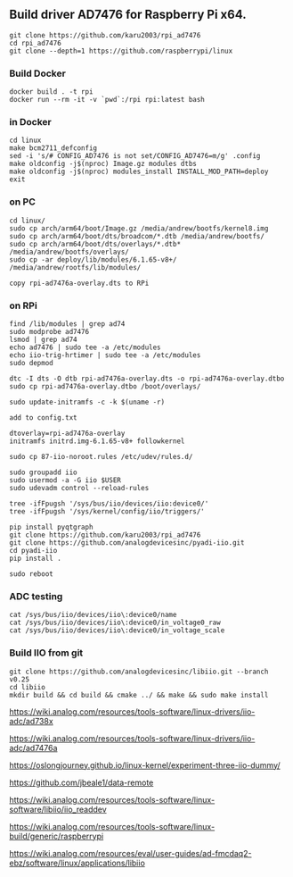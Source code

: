 ## Build driver AD7476 for Raspberry Pi x64.

    git clone https://github.com/karu2003/rpi_ad7476
    cd rpi_ad7476
    git clone --depth=1 https://github.com/raspberrypi/linux

### Build Docker

    docker build . -t rpi
    docker run --rm -it -v `pwd`:/rpi rpi:latest bash

### in Docker

    cd linux
    make bcm2711_defconfig
    sed -i 's/# CONFIG_AD7476 is not set/CONFIG_AD7476=m/g' .config
    make oldconfig -j$(nproc) Image.gz modules dtbs
    make oldconfig -j$(nproc) modules_install INSTALL_MOD_PATH=deploy
    exit

### on PC

    cd linux/
    sudo cp arch/arm64/boot/Image.gz /media/andrew/bootfs/kernel8.img 
    sudo cp arch/arm64/boot/dts/broadcom/*.dtb /media/andrew/bootfs/
    sudo cp arch/arm64/boot/dts/overlays/*.dtb* /media/andrew/bootfs/overlays/
    sudo cp -ar deploy/lib/modules/6.1.65-v8+/ /media/andrew/rootfs/lib/modules/

    copy rpi-ad7476a-overlay.dts to RPi

### on RPi

    find /lib/modules | grep ad74
    sudo modprobe ad7476
    lsmod | grep ad74
    echo ad7476 | sudo tee -a /etc/modules
    echo iio-trig-hrtimer | sudo tee -a /etc/modules
    sudo depmod

    dtc -I dts -O dtb rpi-ad7476a-overlay.dts -o rpi-ad7476a-overlay.dtbo
    sudo cp rpi-ad7476a-overlay.dtbo /boot/overlays/

    sudo update-initramfs -c -k $(uname -r)

    add to config.txt

    dtoverlay=rpi-ad7476a-overlay
    initramfs initrd.img-6.1.65-v8+ followkernel

    sudo cp 87-iio-noroot.rules /etc/udev/rules.d/

    sudo groupadd iio
    sudo usermod -a -G iio $USER
    sudo udevadm control --reload-rules

    tree -ifFpugsh '/sys/bus/iio/devices/iio:device0/'
    tree -ifFpugsh '/sys/kernel/config/iio/triggers/'

    pip install pyqtgraph
    git clone https://github.com/karu2003/rpi_ad7476
    git clone https://github.com/analogdevicesinc/pyadi-iio.git
    cd pyadi-iio
    pip install .

    sudo reboot

### ADC testing

    cat /sys/bus/iio/devices/iio\:device0/name
    cat /sys/bus/iio/devices/iio\:device0/in_voltage0_raw 
    cat /sys/bus/iio/devices/iio\:device0/in_voltage_scale

### Build IIO from git

    git clone https://github.com/analogdevicesinc/libiio.git --branch v0.25
    cd libiio
    mkdir build && cd build && cmake ../ && make && sudo make install


https://wiki.analog.com/resources/tools-software/linux-drivers/iio-adc/ad738x

https://wiki.analog.com/resources/tools-software/linux-drivers/iio-adc/ad7476a

https://oslongjourney.github.io/linux-kernel/experiment-three-iio-dummy/

https://github.com/jbeale1/data-remote

https://wiki.analog.com/resources/tools-software/linux-software/libiio/iio_readdev

https://wiki.analog.com/resources/tools-software/linux-build/generic/raspberrypi

https://wiki.analog.com/resources/eval/user-guides/ad-fmcdaq2-ebz/software/linux/applications/libiio

    



